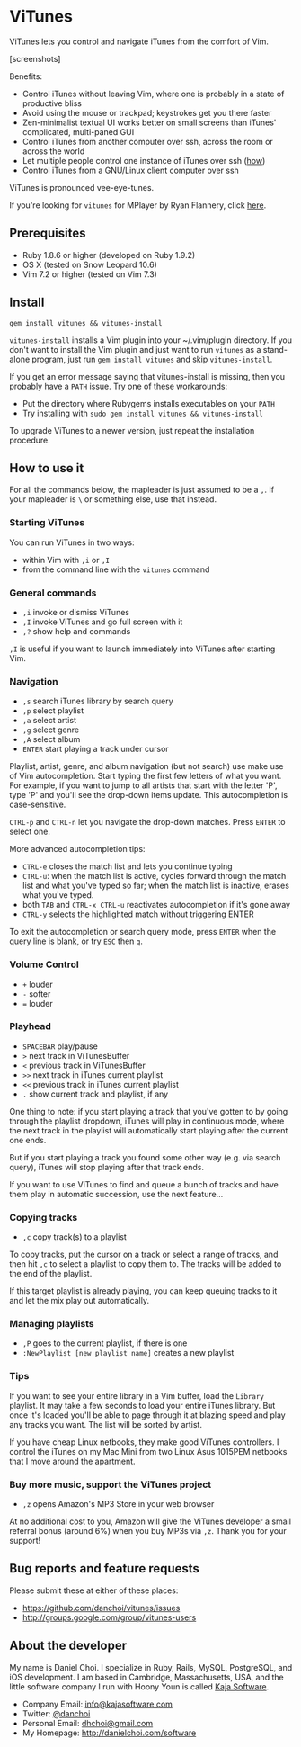 # ViTunes

ViTunes lets you control and navigate iTunes from the comfort of Vim.

[screenshots]

Benefits:

* Control iTunes without leaving Vim, where one is probably in a state of productive bliss
* Avoid using the mouse or trackpad; keystrokes get you there faster
* Zen-minimalist textual UI works better on small screens than iTunes' complicated, multi-paned GUI
* Control iTunes from another computer over ssh, across the room or across the world
* Let multiple people control one instance of iTunes over ssh ([how][multi]) 
* Control iTunes from a GNU/Linux client computer over ssh 

[multi]:https://github.com/danchoi/vitunes/wiki

ViTunes is pronounced vee-eye-tunes.

If you're looking for `vitunes` for MPlayer by Ryan Flannery, click [here](http://freshmeat.net/projects/vitunes).

## Prerequisites

* Ruby 1.8.6 or higher (developed on Ruby 1.9.2)
* OS X (tested on Snow Leopard 10.6)
* Vim 7.2 or higher (tested on Vim 7.3)

## Install

    gem install vitunes && vitunes-install

`vitunes-install` installs a Vim plugin into your ~/.vim/plugin directory.  If
you don't want to install the Vim plugin and just want to run `vitunes` as a
stand-alone program, just run `gem install vitunes` and skip `vitunes-install`.

If you get an error message saying that vitunes-install is missing, then you
probably have a `PATH` issue. Try one of these workarounds:

* Put the directory where Rubygems installs executables on your `PATH`
* Try installing with `sudo gem install vitunes && vitunes-install`

To upgrade ViTunes to a newer version, just repeat the installation procedure.

## How to use it 

For all the commands below, the mapleader is just assumed to be a `,`. If your
mapleader is `\` or something else, use that instead.


### Starting ViTunes

You can run ViTunes in two ways:

* within Vim with `,i` or `,I` 
* from the command line with the `vitunes` command

### General commands

* `,i` invoke or dismiss ViTunes 
* `,I` invoke ViTunes and go full screen with it
* `,?` show help and commands

`,I` is useful if you want to launch immediately into ViTunes after starting Vim.

### Navigation

* `,s` search iTunes library by search query
* `,p` select playlist
* `,a` select artist
* `,g` select genre
* `,A` select album
* `ENTER` start playing a track under cursor

Playlist, artist, genre, and album navigation (but not search) use make use of
Vim autocompletion. Start typing the first few letters of what you want. For
example, if you want to jump to all artists that start with the letter 'P',
type 'P' and you'll see the drop-down items update. This autocompletion is
case-sensitive.

`CTRL-p` and `CTRL-n` let you navigate the drop-down matches. Press `ENTER` to select
one.

More advanced autocompletion tips:

* `CTRL-e` closes the match list and lets you continue typing
* `CTRL-u`: when the match list is active, cycles forward through the match
  list and what you've typed so far; when the match list is inactive, erases
  what you've typed.
* both `TAB` and `CTRL-x CTRL-u` reactivates autocompletion if it's gone away
* `CTRL-y` selects the highlighted match without triggering ENTER

To exit the autocompletion or search query mode, press `ENTER` when the query
line is blank, or try `ESC` then `q`. 

### Volume Control

* `+` louder
* `-` softer
* `=` louder

### Playhead

* `SPACEBAR` play/pause
* `>` next track in ViTunesBuffer
* `<` previous track in ViTunesBuffer
* `>>` next track in iTunes current playlist
* `<<` previous track in iTunes current playlist
* `.` show current track and playlist, if any

One thing to note: if you start playing a track that you've gotten to by going
through the playlist dropdown, iTunes will play in continuous mode, where the
next track in the playlist will automatically start playing after the current
one ends.

But if you start playing a track you found some other way (e.g. via search
query), iTunes will stop playing after that track ends.

If you want to use ViTunes to find and queue a bunch of tracks and have them play 
in automatic succession, use the next feature...

### Copying tracks

* `,c` copy track(s) to a playlist

To copy tracks, put the cursor on a track or select a range of tracks,
and then hit `,c` to select a playlist to copy them to. The tracks will be
added to the end of the playlist.

If this target playlist is already playing, you can keep queuing tracks to it
and let the mix play out automatically.

### Managing playlists

* `,P` goes to the current playlist, if there is one
* `:NewPlaylist [new playlist name]` creates a new playlist

### Tips

If you want to see your entire library in a Vim buffer, load the `Library`
playlist. It may take a few seconds to load your entire iTunes library. But
once it's loaded you'll be able to page through it at blazing speed and play
any tracks you want. The list will be sorted by artist.

If you have cheap Linux netbooks, they make good ViTunes controllers.  I
control the iTunes on my Mac Mini from two Linux Asus 1015PEM netbooks that I
move around the apartment.


### Buy more music, support the ViTunes project

* `,z` opens Amazon's MP3 Store in your web browser 

At no additional cost to you, Amazon will give the ViTunes developer a small
referral bonus (around 6%) when you buy MP3s via `,z`.  Thank you for your support!


## Bug reports and feature requests

Please submit these at either of these places:

* <https://github.com/danchoi/vitunes/issues>
* <http://groups.google.com/group/vitunes-users>

## About the developer

My name is Daniel Choi. I specialize in Ruby, Rails, MySQL, PostgreSQL, and iOS
development. I am based in Cambridge, Massachusetts, USA, and the little
software company I run with Hoony Youn is called [Kaja Software](http://kajasoftware.com). 

* Company Email: info@kajasoftware.com
* Twitter: [@danchoi][twitter] 
* Personal Email: dhchoi@gmail.com  
* My Homepage: <http://danielchoi.com/software>

[twitter]:http://twitter.com/#!/danchoi


